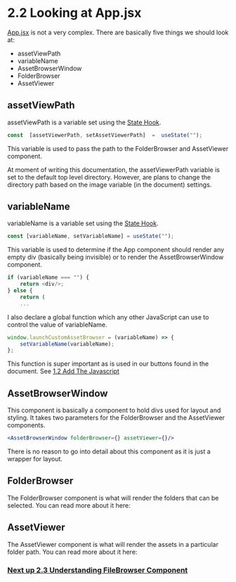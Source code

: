 # 2.2 Looking at App.jsx
[App.jsx](https://github.com/seancrowe/chili-custom-asset-browser-demo/blob/master/src/App.jsx) is not a very complex. There are basically five things we should look at:
- assetViewPath
- variableName
- AssetBrowserWindow
- FolderBrowser
- AssetViewer

## assetViewPath
assetViewPath is a variable set using the [State Hook](https://reactjs.org/docs/hooks-state.html).
```javascript
const  [assetViewerPath, setAssetViewerPath]  =  useState("");
```
This variable is used to pass the path to the FolderBrowser and AssetViewer component.

At moment of writing this documentation, the assetViewerPath variable is set to the default top level directory. However, are plans to change the directory path based on the image variable (in the document) settings.

## variableName
variableName is a variable set using the [State Hook](https://reactjs.org/docs/hooks-state.html).
```javascript
const [variableName, setVariableName] = useState("");
```
This variable is used to determine if the App component should render any empty div (basically being invisible) or to render the AssetBrowserWindow component.
```javascript
if (variableName === "") {
	return <div/>;
} else {
	return (
	...
```
I also declare a global function which any other JavaScript can use to control the value of variableName.
```javascript
window.launchCustomAssetBrowser = (variableName) => {
	setVariableName(variableName);
};
```

This function is super important as is used in our buttons found in the document.
See [1.2 Add The Javascript](https://seancrowe.github.io/chili-custom-asset-browser-demo/testing/add_the_javascript.md)

## AssetBrowserWindow
This component is basically a component to hold divs used for layout and styling. It takes two parameters for the FolderBrowser and the AssetViewer components.

```jsx
<AssetBrowserWindow folderBrowser={} assetViewer={}/>
```
There is no reason to go into detail about this component as it is just a wrapper for layout.

## FolderBrowser
The FolderBrowser component is what will render the folders that can be selected. You can read more about it here:

## AssetViewer
The AssetViewer component is what will render the assets in a particular folder path. You can read more about it here:

### [Next up 2.3 Understanding FileBrowser Component](https://seancrowe.github.io/chili-custom-asset-browser-demo/thecode/understanding_fileBrowser_component.md)